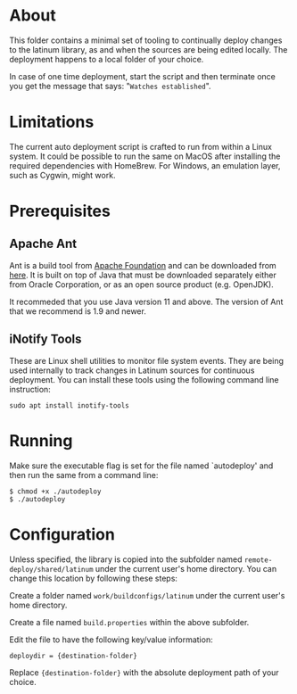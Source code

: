 # About

This folder contains a minimal set of tooling to continually deploy changes to the latinum library, as and when the sources are being edited locally. The deployment happens to a local folder of your choice.

In case of one time deployment, start the script and then terminate once you get the message that says: "`Watches established`".

# Limitations

The current auto deployment script is crafted to run from within a Linux system. It could be possible to run the same on MacOS after installing the required dependencies with HomeBrew. For Windows, an emulation layer, such as Cygwin, might work.

# Prerequisites

## Apache Ant

Ant is a build tool from [Apache Foundation](https://www.apache.org) and can be downloaded from [here](https://ant.apache.org). It is built on top of Java that must be downloaded separately either from Oracle Corporation, or as an open source product (e.g. OpenJDK).

It recommeded that you use Java version 11 and above. The version of Ant that we recommend is 1.9 and newer.

## iNotify Tools

These are Linux shell utilities to monitor file system events. They are being used internally to track changes in Latinum sources for continuous deployment. You can install these tools using the following command line instruction:

```sudo apt install inotify-tools```

# Running

Make sure the executable flag is set for the file named `autodeploy' and then run the same from a command line:

```
$ chmod +x ./autodeploy
$ ./autodeploy
```

# Configuration

Unless specified, the library is copied into the subfolder named `remote-deploy/shared/latinum` under the current user's home directory. You can change this location by following these steps:

Create a folder named `work/buildconfigs/latinum` under the current user's home directory.

Create a file named `build.properties` within the above subfolder.

Edit the file to have the following key/value information:

```deploydir = {destination-folder}```

Replace `{destination-folder}` with the absolute deployment path of your choice.